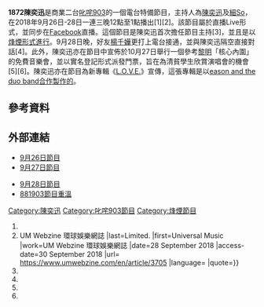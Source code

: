 **1872陳奕迅**是商業二台[叱咤903](../Page/叱咤903.md "wikilink")的一個電台特備節目，主持人為[陳奕迅](../Page/陳奕迅.md "wikilink")及[細So](../Page/細So.md "wikilink")，在2018年9月26日-28日一連三晚12點至1點播出\[1\]\[2\]。該節目屬於直播Live形式，並同步在[Facebook](../Page/Facebook.md "wikilink")直播。這個節目是陳奕迅首次擔任節目主持\[3\]，並且是以[烽煙形式進行](https://zh.wikipedia.org/wiki/烽煙 "wikilink")。9月28日晚，好友[楊千嬅](../Page/楊千嬅.md "wikilink")更打上電台接通，並與陳奕迅隔空直接對話\[4\]。此外，陳奕迅亦在節目中宣佈於10月27日舉行一個參考[黎明](../Page/黎明.md "wikilink")「核心內圍」的免費音樂會，並以實名登記形式派發門票，旨在為清貧學生欣賞演唱會的機會\[5\]\[6\]。陳奕迅亦在節目為新專輯《[L.O.V.E.](../Page/L.O.V.E..md "wikilink")》宣傳，這張專輯是以[eason and the duo band合作製作的](https://zh.wikipedia.org/wiki/eason_and_the_duo_band "wikilink")。

## 參考資料

<references/>

## 外部連結

  - [9月26日節目](https://www.youtube.com/watch?v=lQiDxWc3Afs)
  - [9月27日節目](https://www.youtube.com/watch?v=tsFkUAHCGmY)

<!-- end list -->

  - [9月28日節目](https://www.youtube.com/watch?v=-auemn_7T44&t)
  - [881903節目重溫](http://www.881903.com/Page/ZH-TW/Pro903_4612.aspx)

[Category:陳奕迅](https://zh.wikipedia.org/wiki/Category:陳奕迅 "wikilink") [Category:叱咤903節目](https://zh.wikipedia.org/wiki/Category:叱咤903節目 "wikilink") [Category:烽煙節目](https://zh.wikipedia.org/wiki/Category:烽煙節目 "wikilink")

1.
2.   UM Webzine 環球娛樂網誌 |last=Limited. |first=Universal Music |work=UM Webzine 環球娛樂網誌 |date=28 September 2018 |access-date=30 September 2018 |url= <https://www.umwebzine.com/en/article/3705> |language= |quote=}}
3.
4.
5.
6.